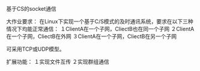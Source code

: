 基于CS的socket通信

大作业要求：
在Linux下实现一个基于C/S模式的及时通讯系统，要求在以下三种情况下均能正常通信：
１ClientA在一个子网，CliectB也在同一个子网
２ClientA在一个子网，CliectB在外网
３ClientA在一个子网，CliectB在另一个子网

可采用TCP或UDP模型。

扩展功能：
１实现文件互传
２实现群组通信
